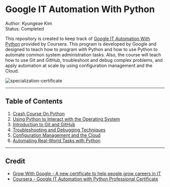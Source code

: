 # Google IT Automation With Python

Author: Kyungeae Kim  
Status: Completed

This repository is created to keep track of [Google IT Automation With Python](https://www.coursera.org/professional-certificates/google-it-automation) provided by Coursera. This program is developed by Google and designed to teach how to program with Python and how to use Python to automate common system administration tasks. Also, the course will teach how to use Git and GitHub, troubleshoot and debug complex problems, and apply automation at scale by using configuration management and the Cloud.

![specialization-certificate](https://github.com/jeremymaya/google-it-automation-with-python/blob/master/assets/BBFHQEPWWXJM.jpeg)

---

## Table of Contents

1. [Crash Course On Python](https://github.com/jeremymaya/google-it-automation-with-python/tree/master/crash-course-on-python)
2. [Using Python to Interact with the Operating System](https://github.com/jeremymaya/google-it-automation-with-python/tree/master/using-python-to-interact-with-the-operating-system)
3. [Introduction to Git and GitHub](https://github.com/jeremymaya/google-it-automation-with-python/tree/master/introduction-to-git-and-github)
4. [Troubleshooting and Debugging Techniques](https://github.com/jeremymaya/google-it-automation-with-python/tree/master/troubleshooting-and-debugging-technique)
5. [Configuration Management and the Cloud](https://github.com/jeremymaya/google-it-automation-with-python/tree/master/configuration-management-and-the-cloud)
6. [Automating Real-World Tasks with Python](https://github.com/jeremymaya/google-it-automation-with-python/tree/master/automating-real-world-tasks-with-python)

---

## Credit

* [Grow With Google - A new certificate to help people grow careers in IT](https://www.blog.google/outreach-initiatives/grow-with-google/new-certificate-help-people-grow-careers/)
* [Coursera - Google IT Automation with Python Professional Certificate](https://www.coursera.org/professional-certificates/google-it-automation#courses)  
